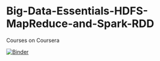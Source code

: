 # Big-Data-Essentials-HDFS-MapReduce-and-Spark-RDD
Courses on Coursera

[![Binder](https://mybinder.org/badge_logo.svg)](https://mybinder.org/v2/gh/iakrevetkho/Big-Data-Essentials-HDFS-MapReduce-and-Spark-RDD.git/master)
